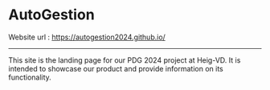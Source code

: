 # AutoGestion

Website url : https://autogestion2024.github.io/

---

This site is the landing page for our PDG 2024 project at Heig-VD.
It is intended to showcase our product and provide information on its functionality. 

